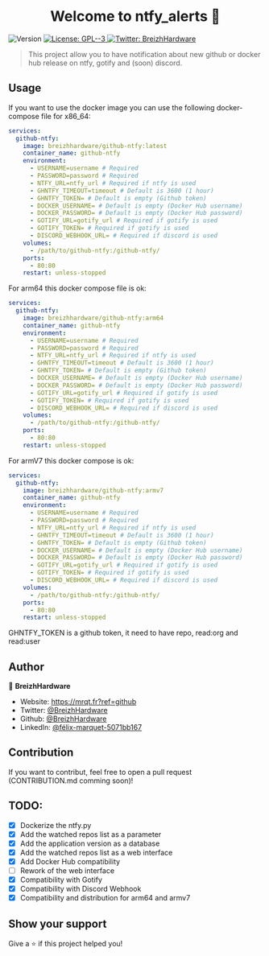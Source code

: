 <h1 align="center">Welcome to ntfy_alerts 👋</h1>
<p>
  <img alt="Version" src="https://img.shields.io/badge/version-1.5-blue.svg?cacheSeconds=2592000" />
  <a href="#" target="_blank">
    <img alt="License: GPL--3" src="https://img.shields.io/badge/License-GPL--3-yellow.svg" />
  </a>
  <a href="https://twitter.com/BreizhHardware" target="_blank">
    <img alt="Twitter: BreizhHardware" src="https://img.shields.io/twitter/follow/BreizhHardware.svg?style=social" />
  </a>
</p>

> This project allow you to have notification about new github or docker hub release on ntfy, gotify and (soon) discord.

## Usage

If you want to use the docker image you can use the following docker-compose file for x86_64:
````yaml
services:
  github-ntfy:
    image: breizhhardware/github-ntfy:latest
    container_name: github-ntfy
    environment:
      - USERNAME=username # Required
      - PASSWORD=password # Required
      - NTFY_URL=ntfy_url # Required if ntfy is used
      - GHNTFY_TIMEOUT=timeout # Default is 3600 (1 hour)
      - GHNTFY_TOKEN= # Default is empty (Github token)
      - DOCKER_USERNAME= # Default is empty (Docker Hub username)
      - DOCKER_PASSWORD= # Default is empty (Docker Hub password)
      - GOTIFY_URL=gotify_url # Required if gotify is used
      - GOTIFY_TOKEN= # Required if gotify is used
      - DISCORD_WEBHOOK_URL= # Required if discord is used
    volumes:
      - /path/to/github-ntfy:/github-ntfy/
    ports:
      - 80:80
    restart: unless-stopped
````
For arm64 this docker compose file is ok:
````yaml
services:
  github-ntfy:
    image: breizhhardware/github-ntfy:arm64
    container_name: github-ntfy
    environment:
      - USERNAME=username # Required
      - PASSWORD=password # Required
      - NTFY_URL=ntfy_url # Required if ntfy is used
      - GHNTFY_TIMEOUT=timeout # Default is 3600 (1 hour)
      - GHNTFY_TOKEN= # Default is empty (Github token)
      - DOCKER_USERNAME= # Default is empty (Docker Hub username)
      - DOCKER_PASSWORD= # Default is empty (Docker Hub password)
      - GOTIFY_URL=gotify_url # Required if gotify is used
      - GOTIFY_TOKEN= # Required if gotify is used
      - DISCORD_WEBHOOK_URL= # Required if discord is used
    volumes:
      - /path/to/github-ntfy:/github-ntfy/
    ports:
      - 80:80
    restart: unless-stopped
````
For armV7 this docker compose is ok:
````yaml
services:
  github-ntfy:
    image: breizhhardware/github-ntfy:armv7
    container_name: github-ntfy
    environment:
      - USERNAME=username # Required
      - PASSWORD=password # Required
      - NTFY_URL=ntfy_url # Required if ntfy is used
      - GHNTFY_TIMEOUT=timeout # Default is 3600 (1 hour)
      - GHNTFY_TOKEN= # Default is empty (Github token)
      - DOCKER_USERNAME= # Default is empty (Docker Hub username)
      - DOCKER_PASSWORD= # Default is empty (Docker Hub password)
      - GOTIFY_URL=gotify_url # Required if gotify is used
      - GOTIFY_TOKEN= # Required if gotify is used
      - DISCORD_WEBHOOK_URL= # Required if discord is used
    volumes:
      - /path/to/github-ntfy:/github-ntfy/
    ports:
      - 80:80
    restart: unless-stopped
````
GHNTFY_TOKEN is a github token, it need to have repo, read:org and read:user

## Author

👤 **BreizhHardware**

* Website: https://mrqt.fr?ref=github
* Twitter: [@BreizhHardware](https://twitter.com/BreizhHardware)
* Github: [@BreizhHardware](https://github.com/BreizhHardware)
* LinkedIn: [@félix-marquet-5071bb167](https://linkedin.com/in/félix-marquet-5071bb167)

## Contribution

If you want to contribut, feel free to open a pull request (CONTRIBUTION.md comming soon)!

## TODO:
- [x] Dockerize the ntfy.py
- [x] Add the watched repos list as a parameter
- [x] Add the application version as a database
- [x] Add the watched repos list as a web interface
- [x] Add Docker Hub compatibility
- [ ] Rework of the web interface
- [x] Compatibility with Gotify
- [x] Compatibility with Discord Webhook
- [x] Compatibility and distribution for arm64 and armv7

## Show your support

Give a ⭐️ if this project helped you!
